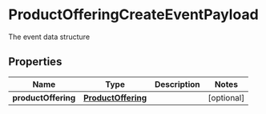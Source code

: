 

# ProductOfferingCreateEventPayload

The event data structure
## Properties

Name | Type | Description | Notes
------------ | ------------- | ------------- | -------------
**productOffering** | [**ProductOffering**](ProductOffering.md) |  |  [optional]



